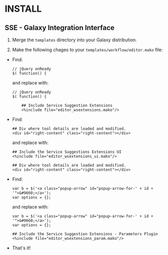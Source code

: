 # INSTALL

## SSE - Galaxy Integration Interface

1. Merge the <code>templates</code> directory into your Galaxy distribution.

2. Make the following chages to your <code>templates/workflow/editor.mako</code>
    file:

  * Find:
    ```
    // jQuery onReady
    $( function() {
    ```
    and replace with:
    ```
    // jQuery onReady
    $( function() {

        ## Include Service Suggestion Extensions
        <%include file="editor_wsextensions.mako"/>
    ```
  * Find:
    ```
    ## Div where tool details are loaded and modified.
    <div id="right-content" class="right-content"></div>
    ```
    and replace with:
    ```
    ## Include the Service Suggestions Extensions UI
    <%include file="editor_wsextensions_ui.mako"/>

    ## Div where tool details are loaded and modified.
    <div id="right-content" class="right-content"></div>
    ```
  * Find:
    ```
    var b = $('<a class="popup-arrow" id="popup-arrow-for-' + id + '">&#9660;</a>');
    var options = {};
    ```
    and replace with:
    ```
    var b = $('<a class="popup-arrow" id="popup-arrow-for-' + id + '">&#9660;</a>');
    var options = {};

    ## Include the Service Suggestion Extensions - Parameters Plugin
    <%include file="editor_wsextensions_param.mako"/>
    ```
  * That's it!

